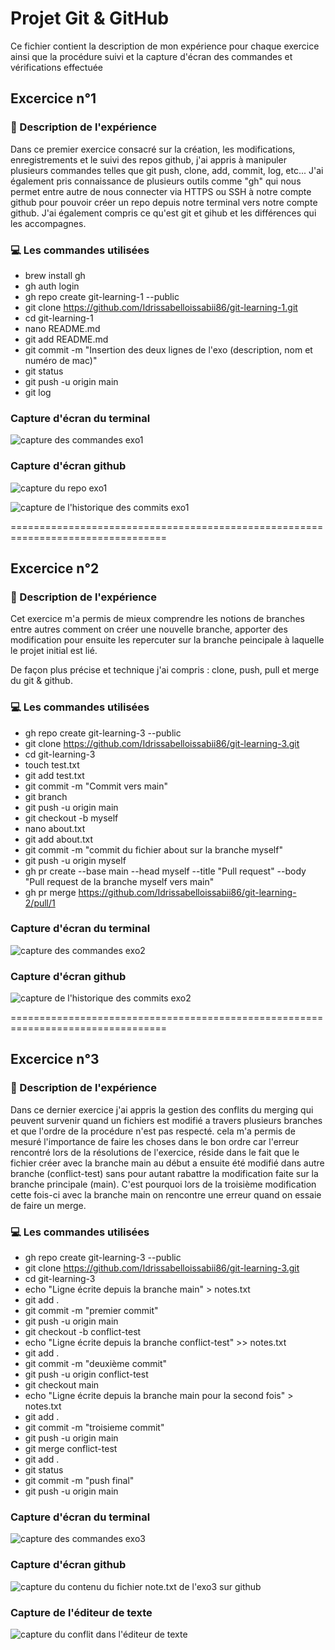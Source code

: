 # Projet Git & GitHub

Ce fichier contient la description de mon expérience pour chaque exercice ainsi que la procédure suivi et la capture d'écran des commandes et vérifications effectuée

## Excercice n°1

### 🧾 Description de l'expérience

Dans ce premier exercice consacré sur la création, les modifications, enregistrements et le suivi des repos github, j'ai appris à manipuler plusieurs commandes telles que git push, clone, add, commit, log, etc... J'ai également pris connaissance de plusieurs outils comme "gh" qui nous permet entre autre de nous connecter via HTTPS ou SSH à notre compte github pour pouvoir créer un repo depuis notre terminal vers notre compte github. J'ai également compris ce qu'est git et gihub et les différences qui les accompagnes.

### 💻 Les commandes utilisées

- brew install gh
- gh auth login
- gh repo create git-learning-1 --public
- git clone https://github.com/Idrissabelloissabii86/git-learning-1.git
- cd git-learning-1
- nano README.md
- git add README.md
- git commit -m "Insertion des deux lignes de l'exo (description, nom et numéro de mac)"
- git status
- git push -u origin main
- git log

### Capture d'écran du terminal

![capture des commandes exo1](./commandes_exo1.png)

### Capture d'écran github

![capture du repo exo1](./repo_exo1.png)

![capture de l'historique des commits exo1](./historique-commits_exo1.png)



=================================================================================

## Excercice n°2

### 🧾 Description de l'expérience

Cet exercice m'a permis de mieux comprendre les notions de branches entre autres comment on créer une nouvelle branche, apporter des modification pour ensuite les repercuter sur la branche peincipale à laquelle le projet initial est lié.

De façon plus précise et technique j'ai compris : clone, push, pull et merge du git & github.

### 💻 Les commandes utilisées

- gh repo create git-learning-3 --public
- git clone https://github.com/Idrissabelloissabii86/git-learning-3.git
- cd git-learning-3
- touch test.txt
- git add test.txt
- git commit -m "Commit vers main"
- git branch
- git push -u origin main
- git checkout -b myself
- nano about.txt
- git add about.txt
- git commit -m "commit du fichier about sur la branche myself"
- git push -u origin myself
- gh pr create --base main --head myself --title "Pull request" --body "Pull request de la branche myself vers main"
- gh pr merge https://github.com/Idrissabelloissabii86/git-learning-2/pull/1

### Capture d'écran du terminal

![capture des commandes exo2](./commandes_exo2.png)

### Capture d'écran github

![capture de l'historique des commits exo2](./historique-commits_exo2.png)


=================================================================================

## Excercice n°3

### 🧾 Description de l'expérience

Dans ce dernier exercice j'ai appris la gestion des conflits du merging qui peuvent survenir quand un fichiers est modifié a travers plusieurs branches et que l'ordre de la procédure n'est pas respecté. cela m'a permis de mesuré l'importance de faire les choses dans le bon ordre car l'erreur rencontré lors de la résolutions de l'exercice, réside dans le fait que le fichier créer avec la branche main au début a ensuite été modifié dans autre branche (conflict-test) sans pour autant rabattre la modification faite sur la branche principale (main). C'est pourquoi lors de la troisième modification cette fois-ci avec la branche main on rencontre une erreur quand on essaie de faire un merge.

### 💻 Les commandes utilisées

- gh repo create git-learning-3 --public
- git clone https://github.com/Idrissabelloissabii86/git-learning-3.git
- cd git-learning-3
- echo "Ligne écrite depuis la branche main" > notes.txt
- git add .
- git commit -m "premier commit"
- git push -u origin main
- git checkout -b conflict-test
- echo "Ligne écrite depuis la branche conflict-test" >> notes.txt
- git add .
- git commit -m "deuxième commit"
- git push -u origin conflict-test
- git checkout main
- echo "Ligne écrite depuis la branche main pour la second fois" > notes.txt
- git add .
- git commit -m "troisieme commit"
- git push -u origin main
- git merge conflict-test
- git add .
- git status
- git commit -m "push final"
- git push -u origin main

### Capture d'écran du terminal

![capture des commandes exo3](./commandes_exo3.png)


### Capture d'écran github

![capture du contenu du fichier note.txt de l'exo3 sur github](./capture_contenu_notes_exo3.png)

### Capture de l'éditeur de texte

![capture du conflit dans l'éditeur de texte](./capture_conflit_exo3.png)

